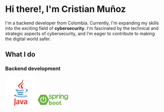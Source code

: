 # Hi there!, I'm Cristian Muñoz

I'm a backend developer from Colombia. Currently, I'm expanding my skills into the exciting field of **cybersecurity**. I'm  fascinated by the technical and strategic aspects of cybersecurity, and I'm eager to contribute to making the digital world safer. 

## What I do
### Backend development

<img src="https://github.com/cristianmunoz1/cristianmunoz1/blob/main/images/java.png" width="100" />

<img src="https://github.com/cristianmunoz1/cristianmunoz1/blob/main/images/springboot.webp" width="100">
